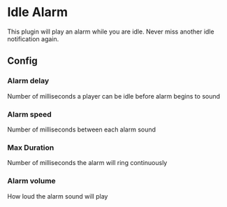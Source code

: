 # Idle Alarm
This plugin will play an alarm while you are idle. Never miss another idle notification again.

## Config
### Alarm delay
Number of milliseconds a player can be idle before alarm begins to sound
### Alarm speed
Number of milliseconds between each alarm sound
### Max Duration
Number of milliseconds the alarm will ring continuously
### Alarm volume
How loud the alarm sound will play